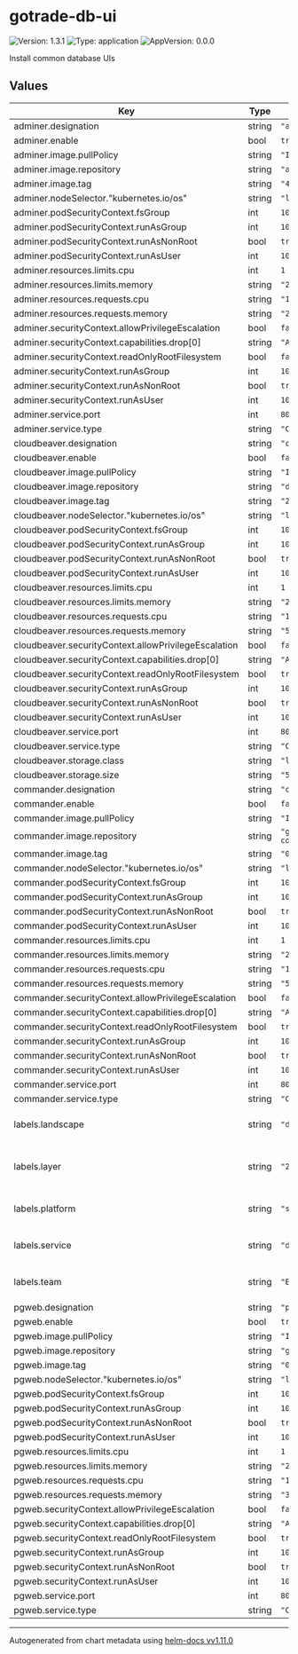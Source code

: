 # gotrade-db-ui

![Version: 1.3.1](https://img.shields.io/badge/Version-1.3.1-informational?style=flat-square) ![Type: application](https://img.shields.io/badge/Type-application-informational?style=flat-square) ![AppVersion: 0.0.0](https://img.shields.io/badge/AppVersion-0.0.0-informational?style=flat-square)

Install common database UIs

## Values

| Key | Type | Default | Description |
|-----|------|---------|-------------|
| adminer.designation | string | `"adminer"` |  |
| adminer.enable | bool | `true` |  |
| adminer.image.pullPolicy | string | `"IfNotPresent"` |  |
| adminer.image.repository | string | `"adminer"` |  |
| adminer.image.tag | string | `"4.8.1"` |  |
| adminer.nodeSelector."kubernetes.io/os" | string | `"linux"` |  |
| adminer.podSecurityContext.fsGroup | int | `1000` |  |
| adminer.podSecurityContext.runAsGroup | int | `1000` |  |
| adminer.podSecurityContext.runAsNonRoot | bool | `true` |  |
| adminer.podSecurityContext.runAsUser | int | `1000` |  |
| adminer.resources.limits.cpu | int | `1` |  |
| adminer.resources.limits.memory | string | `"2Gi"` |  |
| adminer.resources.requests.cpu | string | `"1m"` |  |
| adminer.resources.requests.memory | string | `"256Mi"` |  |
| adminer.securityContext.allowPrivilegeEscalation | bool | `false` |  |
| adminer.securityContext.capabilities.drop[0] | string | `"ALL"` |  |
| adminer.securityContext.readOnlyRootFilesystem | bool | `false` |  |
| adminer.securityContext.runAsGroup | int | `1000` |  |
| adminer.securityContext.runAsNonRoot | bool | `true` |  |
| adminer.securityContext.runAsUser | int | `1000` |  |
| adminer.service.port | int | `80` |  |
| adminer.service.type | string | `"ClusterIP"` |  |
| cloudbeaver.designation | string | `"cloudbeaver"` |  |
| cloudbeaver.enable | bool | `false` |  |
| cloudbeaver.image.pullPolicy | string | `"IfNotPresent"` |  |
| cloudbeaver.image.repository | string | `"dbeaver/cloudbeaver"` |  |
| cloudbeaver.image.tag | string | `"22.3.5"` |  |
| cloudbeaver.nodeSelector."kubernetes.io/os" | string | `"linux"` |  |
| cloudbeaver.podSecurityContext.fsGroup | int | `1000` |  |
| cloudbeaver.podSecurityContext.runAsGroup | int | `1000` |  |
| cloudbeaver.podSecurityContext.runAsNonRoot | bool | `true` |  |
| cloudbeaver.podSecurityContext.runAsUser | int | `1000` |  |
| cloudbeaver.resources.limits.cpu | int | `1` |  |
| cloudbeaver.resources.limits.memory | string | `"2Gi"` |  |
| cloudbeaver.resources.requests.cpu | string | `"100m"` |  |
| cloudbeaver.resources.requests.memory | string | `"512Mi"` |  |
| cloudbeaver.securityContext.allowPrivilegeEscalation | bool | `false` |  |
| cloudbeaver.securityContext.capabilities.drop[0] | string | `"ALL"` |  |
| cloudbeaver.securityContext.readOnlyRootFilesystem | bool | `true` |  |
| cloudbeaver.securityContext.runAsGroup | int | `1000` |  |
| cloudbeaver.securityContext.runAsNonRoot | bool | `true` |  |
| cloudbeaver.securityContext.runAsUser | int | `1000` |  |
| cloudbeaver.service.port | int | `80` |  |
| cloudbeaver.service.type | string | `"ClusterIP"` |  |
| cloudbeaver.storage.class | string | `"local-path"` |  |
| cloudbeaver.storage.size | string | `"512Mi"` |  |
| commander.designation | string | `"commander"` |  |
| commander.enable | bool | `false` |  |
| commander.image.pullPolicy | string | `"IfNotPresent"` |  |
| commander.image.repository | string | `"ghcr.io/joeferner/redis-commander"` |  |
| commander.image.tag | string | `"0.8.1"` |  |
| commander.nodeSelector."kubernetes.io/os" | string | `"linux"` |  |
| commander.podSecurityContext.fsGroup | int | `1000` |  |
| commander.podSecurityContext.runAsGroup | int | `1000` |  |
| commander.podSecurityContext.runAsNonRoot | bool | `true` |  |
| commander.podSecurityContext.runAsUser | int | `1000` |  |
| commander.resources.limits.cpu | int | `1` |  |
| commander.resources.limits.memory | string | `"2Gi"` |  |
| commander.resources.requests.cpu | string | `"100m"` |  |
| commander.resources.requests.memory | string | `"512Mi"` |  |
| commander.securityContext.allowPrivilegeEscalation | bool | `false` |  |
| commander.securityContext.capabilities.drop[0] | string | `"ALL"` |  |
| commander.securityContext.readOnlyRootFilesystem | bool | `true` |  |
| commander.securityContext.runAsGroup | int | `1000` |  |
| commander.securityContext.runAsNonRoot | bool | `true` |  |
| commander.securityContext.runAsUser | int | `1000` |  |
| commander.service.port | int | `80` |  |
| commander.service.type | string | `"ClusterIP"` |  |
| labels.landscape | string | `"develop"` | L of LPSD of Gotrade Service Tree |
| labels.layer | string | `"2"` | Infrastructure layer this application belongs to |
| labels.platform | string | `"systems"` | P of LPSD of Gotrade Service Tree |
| labels.service | string | `"db-ui"` | P of LPSD of Gotrade Service Tree |
| labels.team | string | `"ESD"` | Team in charge of this chart |
| pgweb.designation | string | `"pgweb"` |  |
| pgweb.enable | bool | `true` |  |
| pgweb.image.pullPolicy | string | `"IfNotPresent"` |  |
| pgweb.image.repository | string | `"ghcr.io/sosedoff/pgweb"` |  |
| pgweb.image.tag | string | `"0.14.0"` |  |
| pgweb.nodeSelector."kubernetes.io/os" | string | `"linux"` |  |
| pgweb.podSecurityContext.fsGroup | int | `1000` |  |
| pgweb.podSecurityContext.runAsGroup | int | `1000` |  |
| pgweb.podSecurityContext.runAsNonRoot | bool | `true` |  |
| pgweb.podSecurityContext.runAsUser | int | `1000` |  |
| pgweb.resources.limits.cpu | int | `1` |  |
| pgweb.resources.limits.memory | string | `"2Gi"` |  |
| pgweb.resources.requests.cpu | string | `"1m"` |  |
| pgweb.resources.requests.memory | string | `"32Mi"` |  |
| pgweb.securityContext.allowPrivilegeEscalation | bool | `false` |  |
| pgweb.securityContext.capabilities.drop[0] | string | `"ALL"` |  |
| pgweb.securityContext.readOnlyRootFilesystem | bool | `true` |  |
| pgweb.securityContext.runAsGroup | int | `1000` |  |
| pgweb.securityContext.runAsNonRoot | bool | `true` |  |
| pgweb.securityContext.runAsUser | int | `1000` |  |
| pgweb.service.port | int | `80` |  |
| pgweb.service.type | string | `"ClusterIP"` |  |

----------------------------------------------
Autogenerated from chart metadata using [helm-docs vv1.11.0](https://github.com/norwoodj/helm-docs/releases/vv1.11.0)
